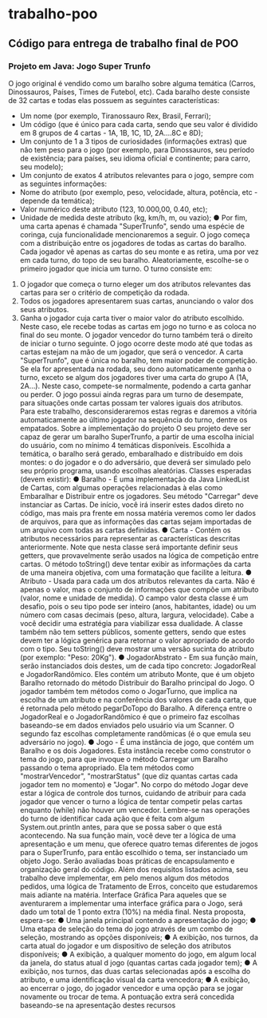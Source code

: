 # trabalho-poo

## Código para entrega de trabalho final de POO

### Projeto em Java: Jogo Super Trunfo

O jogo original é vendido como um baralho sobre alguma temática (Carros,
Dinossauros, Países, Times de Futebol, etc). Cada baralho deste consiste de 32 cartas e
todas elas possuem as seguintes características:
- Um nome (por exemplo, Tiranossauro Rex, Brasil, Ferrari);
- Um código (que é único para cada carta, sendo que seu valor é dividido em 8 grupos
de 4 cartas - 1A, 1B, 1C, 1D, 2A….8C e 8D);
- Um conjunto de 1 a 3 tipos de curiosidades (informações extras) que não tem peso
para o jogo (por exemplo, para Dinossauros, seu período de existência; para países,
seu idioma oficial e continente; para carro, seu modelo);
- Um conjunto de exatos 4 atributos relevantes para o jogo, sempre com as seguintes
informações:
 - Nome do atributo (por exemplo, peso, velocidade, altura, potência, etc -
depende da temática);
 - Valor numérico deste atributo (123, 10.000,00, 0.40, etc);
 - Unidade de medida deste atributo (kg, km/h, m, ou vazio);
● Por fim, uma carta apenas é chamada "SuperTrunfo", sendo uma espécie de
coringa, cuja funcionalidade mencionaremos a seguir.
O jogo começa com a distribuição entre os jogadores de todas as cartas do baralho.
Cada jogador vê apenas as cartas do seu monte e as retira, uma por vez em cada turno, do
topo de seu baralho. Aleatoriamente, escolhe-se o primeiro jogador que inicia um turno. O
turno consiste em:
1. O jogador que começa o turno eleger um dos atributos relevantes das cartas para
ser o critério de competição da rodada.
2. Todos os jogadores apresentarem suas cartas, anunciando o valor dos seus
atributos.
3. Ganha o jogador cuja carta tiver o maior valor do atributo escolhido. Neste caso, ele
recebe todas as cartas em jogo no turno e as coloca no final do seu monte.
O jogador vencedor do turno também terá o direito de iniciar o turno seguinte. O jogo ocorre
deste modo até que todas as cartas estejam na mão de um jogador, que será o vencedor.
A carta "SuperTrunfo", que é única no baralho, tem maior poder de competição. Se
ela for apresentada na rodada, seu dono automaticamente ganha o turno, exceto se algum
dos jogadores tiver uma carta do grupo A (1A, 2A…). Neste caso, compete-se normalmente,
podendo a carta ganhar ou perder.
O jogo possui ainda regras para um turno de desempate, para situações onde cartas
possam ter valores iguais dos atributos. Para este trabalho, desconsideraremos estas
regras e daremos a vitória automaticamente ao último jogador na sequência do turno,
dentre os empatados.
Sobre a implementação do projeto
O seu projeto deve ser capaz de gerar um baralho SuperTrunfo, a partir de uma
escolha inicial do usuário, com no mínimo 4 temáticas disponíveis. Escolhida a temática, o
baralho será gerado, embaralhado e distribuído em dois montes: o do jogador e o do
adversário, que deverá ser simulado pelo seu próprio programa, usando escolhas
aleatórias.
Classes esperadas (devem existir):
● Baralho - É uma implementação da Java LinkedList de Cartas, com algumas
operações relacionadas à elas como Embaralhar e Distribuir entre os
jogadores. Seu método "Carregar" deve instanciar as Cartas. De início, você irá
inserir estes dados direto no código, mas mais pra frente em nossa matéria veremos
como ler dados de arquivos, para que as informações das cartas sejam importadas
de um arquivo com todas as cartas definidas.
● Carta - Contém os atributos necessários para representar as características
descritas anteriormente. Note que nesta classe será importante definir seus getters,
que provavelmente serão usados na lógica de competição entre cartas. O método
toString() deve tentar exibir as informações da carta de uma maneira objetiva,
com uma formatação que facilite a leitura.
● Atributo - Usada para cada um dos atributos relevantes da carta. Não é apenas o
valor, mas o conjunto de informações que compõe um atributo (valor, nome e
unidade de medida). O campo valor desta classe é um desafio, pois o seu tipo
pode ser inteiro (anos, habitantes, idade) ou um número com casas decimais (peso,
altura, largura, velocidade). Cabe a você decidir uma estratégia para viabilizar essa
dualidade. A classe também não tem setters públicos, somente getters, sendo que
estes devem ter a lógica genérica para retornar o valor apropriado de acordo com o
tipo. Seu toString() deve mostrar uma versão sucinta do atributo (por exemplo:
"Peso: 20Kg").
● JogadorAbstrato - Em sua função main, serão instanciados dois destes, um de
cada tipo concreto: JogadorReal e JogadorRandômico. Eles contém um atributo
Monte, que é um objeto Baralho retornado do método Distribuir do Baralho
principal do Jogo. O jogador também tem métodos como o JogarTurno, que
implica na escolha de um atributo e na conferência dos valores de cada carta, que é
retornada pelo método pegarDoTopo do Baralho. A diferença entre o
JogadorReal e o JogadorRandômico é que o primeiro faz escolhas
baseando-se em dados enviados pelo usuário via um Scanner. O segundo faz
escolhas completamente randômicas (é o que emula seu adversário no jogo).
● Jogo - É uma instância de jogo, que contém um Baralho e os dois Jogadores.
Esta instância recebe como construtor o tema do jogo, para que invoque o método
Carregar um Baralho passando o tema apropriado. Ela tem métodos como
"mostrarVencedor", "mostrarStatus" (que diz quantas cartas cada jogador
tem no momento) e "Jogar". No corpo do método Jogar deve estar a lógica de
controle dos turnos, cuidando de atribuir para cada jogador que vencer o turno a
lógica de tentar competir pelas cartas enquanto (while) não houver um vencedor.
Lembre-se nas operações do turno de identificar cada ação que é feita com algum
System.out.println antes, para que se possa saber o que está acontecendo.
Na sua função main, você deve ter a lógica de uma apresentação e um menu, que oferece
quatro temas diferentes de jogos para o SuperTrunfo, para então escolhido o tema, ser
instanciado um objeto Jogo.
Serão avaliadas boas práticas de encapsulamento e organização geral do código.
Além dos requisitos listados acima, seu trabalho deve implementar, em pelo menos algum
dos métodos pedidos, uma lógica de Tratamento de Erros, conceito que estudaremos mais
adiante na matéria.
Interface Gráfica
Para aqueles que se aventurarem a implementar uma interface gráfica para o Jogo, será
dado um total de 1 ponto extra (10%) na média final. Nesta proposta, espera-se:
● Uma janela principal contendo a apresentação do jogo;
● Uma etapa de seleção do tema do jogo através de um combo de seleção, mostrando
as opções disponíveis;
● A exibição, nos turnos, da carta atual do jogador e um dispositivo de seleção dos
atributos disponíveis;
● A exibição, a qualquer momento do jogo, em algum local da janela, do status atual d
jogo (quantas cartas cada jogador tem);
● A exibição, nos turnos, das duas cartas selecionadas após a escolha do atributo, e
uma identificação visual da carta vencedora;
● A exibição, ao encerrar o jogo, do jogador vencedor e uma opção para se jogar
novamente ou trocar de tema.
A pontuação extra será concedida baseando-se na apresentação destes recursos
